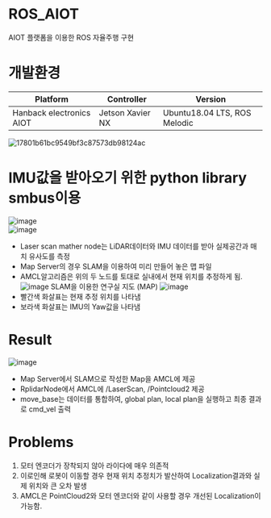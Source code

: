 # ROS_AIOT
AIOT 플랫폼을 이용한 ROS 자율주행 구현

# 개발환경
|Platform|Controller|Version|  
|------|---|---|
|Hanback electronics AIOT|Jetson Xavier NX|Ubuntu18.04 LTS, ROS Melodic|  
![17801b61bc9549bf3c87573db98124ac](https://user-images.githubusercontent.com/86957779/163716288-54f3a271-0dc5-4a75-902b-0936ce2f8ac8.jpg)

# IMU값을 받아오기 위한 python library smbus이용 
![image](https://user-images.githubusercontent.com/86957779/159165886-1cf1ae51-df86-4939-94c9-626fc5b58701.png)   
![image](https://user-images.githubusercontent.com/86957779/159165966-e4577683-e1a6-448c-9a49-3aa6dccf5a78.png)   
  * Laser scan mather node는 LiDAR데이터와 IMU 데이터를 받아 실제공간과 매치 유사도를 측정   
  * Map Server의 경우 SLAM을 이용하여 미리 만들어 놓은 맵 파일
  * AMCL알고리즘은 위의 두 노드를 토대로 실내에서 현재 위치를 추정하게 됨.   
![image](https://user-images.githubusercontent.com/86957779/159166048-52339e53-4b6f-4316-9fa2-2defe0e40a1f.png) SLAM을 이용한 연구실 지도 (MAP)
![image](https://user-images.githubusercontent.com/86957779/159166125-87b95dff-f5fb-4112-bed7-49489bd66999.png)
  * 빨간색 화살표는 현재 추정 위치를 나타냄
  * 보라색 화살표는 IMU의 Yaw값을 나타냄

# Result
![image](https://user-images.githubusercontent.com/86957779/159166171-d1769e71-cbe3-4ee0-b28e-ef3412275100.png)
  * Map Server에서 SLAM으로 작성한 Map을 AMCL에 제공
  * RplidarNode에서 AMCL에 /LaserScan, /Pointcloud2 제공
  * move_base는 데이터를 통합하여, global plan, local plan을 실행하고 최종 결과로 cmd_vel 출력        
# Problems
  1. 모터 엔코더가 장착되지 않아 라이다에 매우 의존적
  2.  이로인해 로봇이 이동할 경우 현재 위치 추정치가 발산하여 Localization결과와 실제 위치와 큰 오차 발생
  3.  AMCL은 PointCloud2와 모터 엔코더와 같이 사용할 경우 개선된 Localization이 가능함. 
